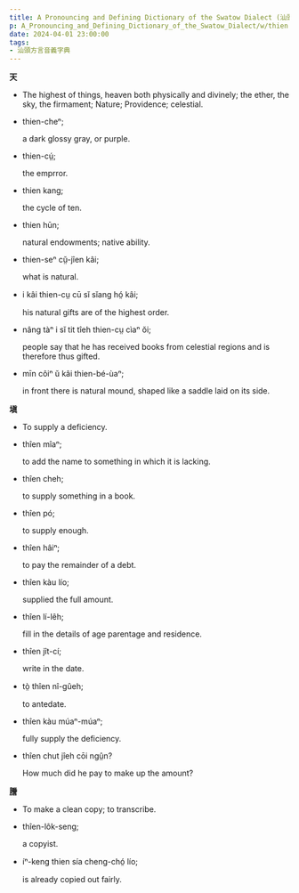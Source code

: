 ```yaml
---
title: A Pronouncing and Defining Dictionary of the Swatow Dialect (汕頭方言音義字典) / thien
p: A_Pronouncing_and_Defining_Dictionary_of_the_Swatow_Dialect/w/thien
date: 2024-04-01 23:00:00
tags: 
- 汕頭方言音義字典
---
```



**天**
- The highest of things, heaven both physically and divinely; the ether, the sky, the firmament; Nature; Providence; celestial.

- thien-cheⁿ;

  a dark glossy gray, or purple.

- thien-cṳ́;

  the emprror.

- thien kang;

  the cycle of ten.

- thien hūn;

  natural endowments; native ability.

- thien-seⁿ cṳ̆-jîen kâi;

  what is natural.

- i kâi thien-cṳ cū sĭ sĭang hó̤ kâi;

  his natural gifts are of the highest order.

- nâng tàⁿ i sĭ tit tîeh thien-cṳ cìaⁿ ŏi;

  people say that he has received books from celestial regions and is therefore thus gifted.

- mīn côiⁿ ŭ kâi thien-bé-ùaⁿ;

  in front there is natural mound, shaped like a saddle laid on its side.

**塡**
- To supply a deficiency.

- thîen mîaⁿ;

  to add the name to something in which it is lacking.

- thîen cheh;

  to supply something in a book.

- thîen pó;

  to supply enough.

- thîen hâiⁿ;

  to pay the remainder of a debt.

- thîen kàu lío;

  supplied the full amount.

- thîen lí-lêh;

  fill in the details of age parentage and residence.

- thîen jît-cí;

  write in the date.

- tò̤ thîen nî-gûeh;

  to antedate.

- thîen kàu múaⁿ-múaⁿ;

  fully supply the deficiency.

- thîen chut jîeh cōi ngṳ̂n?

  How much did he pay to make up the amount?

**謄**
- To make a clean copy; to transcribe.

- thîen-lôk-seng;

  a copyist.

- íⁿ-keng thien sía cheng-chó̤ lío;

  is already copied out fairly.